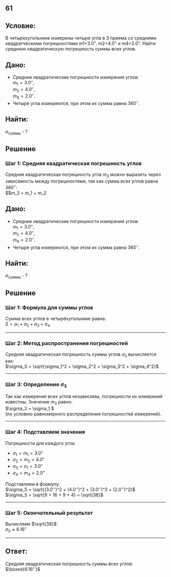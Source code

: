 ## 61 

## Условие:
В четырехугольнике измерены четыре угла в 3 приема со средними квадратческими погрешностями m1=3.0", m2=4.0" и m4=2.0". Найти среднюю квадратическую погрешность суммы всех углов.

## Дано:
- Средние квадратические погрешности измерения углов:  
  $m_1 = 3.0''$,  
  $m_2 = 4.0''$,  
  $m_4 = 2.0''$.  
- Четыре угла измеряются, при этом их сумма равна $360^\circ$.

## Найти:
$\sigma_{\text{суммы}}$ - ?

## Решение

### Шаг 1: Средняя квадратическая погрешность углов

Средняя квадратическая погрешность угла $m_3$ можно выразить через зависимость между погрешностями, так как сумма всех углов равна $360^\circ$:  
$$m_3 = m_1 + m_2

## Дано:
- Средние квадратические погрешности измерения углов:  
  $m_1 = 3.0''$,  
  $m_2 = 4.0''$,  
  $m_4 = 2.0''$.  
- Четыре угла измеряются, при этом их сумма равна $360^\circ$.

## Найти:
 $\sigma_{\text{суммы}}$ - ?

## Решение

### Шаг 1: Формула для суммы углов
Сумма всех углов в четырёхугольнике равна:  
$S = \alpha_1 + \alpha_2 + \alpha_3 + \alpha_4$  

---

### Шаг 2: Метод распространения погрешностей
Средняя квадратическая погрешность суммы углов $\sigma_S$ вычисляется как:  
$\sigma_S = \sqrt{\sigma_1^2 + \sigma_2^2 + \sigma_3^2 + \sigma_4^2}$  

---

### Шаг 3: Определение $\sigma_3$
Так как измерения всех углов независимы, погрешности их измерений известны. Значение $m_3$ равно:  
$\sigma_3 = \sigma_1 $  
(по условию равномерного распределения погрешностей измерений).

---

### Шаг 4: Подставляем значения
Погрешности для каждого угла:  
- $\sigma_1 = m_1 = 3.0''$  
- $\sigma_2 = m_2 = 4.0''$  
- $\sigma_3 = \sigma_1 = 3.0''$  
- $\sigma_4 = m_4 = 2.0''$  

Подставляем в формулу:  
$\sigma_S = \sqrt{(3.0'')^2 + (4.0'')^2 + (3.0'')^2 + (2.0'')^2}$  
$\sigma_S = \sqrt{9 + 16 + 9 + 4} = \sqrt{38}$  

---

### Шаг 5: Окончательный результат
Вычисляем $\sqrt{38}$:  
$\sigma_S \approx 6.16''$  

---

## Ответ:
Средняя квадратическая погрешность суммы всех углов:  
$\boxed{6.16''}$
